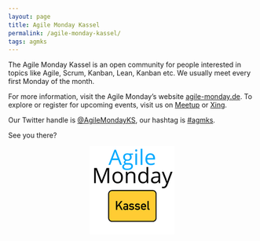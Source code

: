 ```yaml
---
layout: page
title: Agile Monday Kassel
permalink: /agile-monday-kassel/
tags: agmks
---
```


The Agile Monday Kassel is an open community for people interested in topics like Agile, Scrum, Kanban, Lean, Kanban etc. We usually meet every first Monday of the month.

For more information, visit the Agile Monday’s website [agile-monday.de](http://www.agile-monday.de/kassel/). To explore or register for upcoming events, visit us on [Meetup](https://www.meetup.com/de-DE/Agile-Monday-Kassel/) or [Xing](https://www.xing.com/communities/groups/agile-monday-kassel-974b-1050362).

Our Twitter handle is [@AgileMondayKS](https://twitter.com/AgileMondayKS), our hashtag is [\#agmks](https://twitter.com/hashtag/agmks?src=hash).

See you there?

<center>
	<a href="https://www.meetup.com/de-DE/Agile-Monday-Kassel/" target="_blank"><img src="/images/agile-monday-kassel-logo.png"></a>
</center>